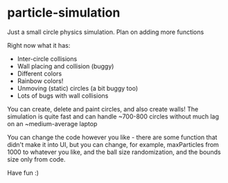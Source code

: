 # particle-simulation
Just a small circle physics simulation. Plan on adding more functions

Right now what it has:
  - Inter-circle collisions
  - Wall placing and collision (buggy)
  - Different colors
  - Rainbow colors!
  - Unmoving (static) circles (a bit buggy too)
  - Lots of bugs with wall collisions

You can create, delete and paint circles, and also create walls!
The simulation is quite fast and can handle ~700-800 circles without much lag on an ~medium-average laptop

You can change the code however you like - there are some function that didn't make it into UI,
but you can change, for example, maxParticles from 1000 to whatever you like, and the ball size randomization, and the bounds size only from code.

Have fun :)

